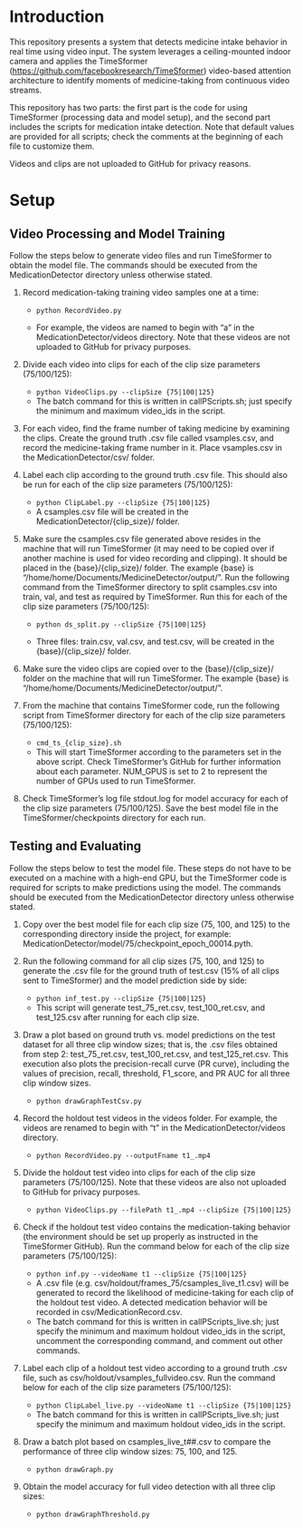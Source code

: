 # Introduction
This repository presents a system that detects medicine intake behavior in real time using video input. The system leverages a ceiling-mounted indoor camera and applies the TimeSformer (https://github.com/facebookresearch/TimeSformer) video-based attention architecture to identify moments of medicine-taking from continuous video streams.

This repository has two parts: the first part is the code for using TimeSformer (processing data and model setup), and the second part includes the scripts for medication intake detection. Note that default values are provided for all scripts; check the comments at the beginning of each file to customize them.

Videos and clips are not uploaded to GitHub for privacy reasons.

# Setup
## Video Processing and Model Training
Follow the steps below to generate video files and run TimeSformer to obtain the model file. The commands should be executed from the MedicationDetector directory unless otherwise stated.

1. Record medication-taking training video samples one at a time:
	
	* ```python RecordVideo.py```

	* For example, the videos are named to begin with “a” in the MedicationDetector/videos directory. Note that these videos are not uploaded to GitHub for privacy purposes.

2. Divide each video into clips for each of the clip size parameters (75/100/125):  
	
	* ```python VideoClips.py --clipSize {75|100|125}```
 	* The batch command for this is written in callPScripts.sh; just specify the minimum and maximum video_ids in the script.

3. For each video, find the frame number of taking medicine by examining the clips. Create the ground truth .csv file called vsamples.csv, and record the medicine-taking frame number in it. Place vsamples.csv in the MedicationDetector/csv/ folder.

4. Label each clip according to the ground truth .csv file. This should also be run for each of the clip size parameters (75/100/125):  
	
	* ```python ClipLabel.py --clipSize {75|100|125}```
	* A csamples.csv file will be created in the MedicationDetector/{clip_size}/ folder.

5. Make sure the csamples.csv file generated above resides in the machine that will run TimeSformer (it may need to be copied over if another machine is used for video recording and clipping). It should be placed in the {base}/{clip_size}/ folder. The example {base} is
“/home/home/Documents/MedicineDetector/output/”. Run the following command from the TimeSformer directory to split csamples.csv into train, val, and test as required by TimeSformer. Run this for each of the clip size parameters (75/100/125):  
	
	* ```python ds_split.py --clipSize {75|100|125}```
 
	* Three files: train.csv, val.csv, and test.csv, will be created in the {base}/{clip_size}/ folder.

6. Make sure the video clips are copied over to the {base}/{clip_size}/ folder on the machine that will run TimeSformer. The example {base} is
“/home/home/Documents/MedicineDetector/output/”.

7. From the machine that contains TimeSformer code, run the following script from TimeSformer directory for each of the clip size parameters (75/100/125):  
	
	* ```cmd_ts_{clip_size}.sh```
	* This will start TimeSformer according to the parameters set in the above script. Check TimeSformer’s GitHub for further information about each parameter. NUM_GPUS is set to 2 to represent the number of GPUs used to run TimeSformer.

8. Check TimeSformer’s log file stdout.log for model accuracy for each of the clip size parameters (75/100/125). Save the best model file in the TimeSformer/checkpoints directory for each run.

## Testing and Evaluating
Follow the steps below to test the model file. These steps do not have to be executed on a machine with a high-end GPU, but the TimeSformer code is required for scripts to make predictions using the model. The commands should be executed from the MedicationDetector directory unless otherwise stated.
1. Copy over the best model file for each clip size (75, 100, and 125) to the corresponding directory inside the project, for example: MedicationDetector/model/75/checkpoint_epoch_00014.pyth.

2. Run the following command for all clip sizes (75, 100, and 125) to generate the .csv file for the ground truth of test.csv (15% of all clips sent to TimeSformer) and the model prediction side by side:  
	
	* ```python inf_test.py --clipSize {75|100|125}```
	* This script will generate test_75_ret.csv, test_100_ret.csv, and test_125.csv after running for each clip size.

3. Draw a plot based on ground truth vs. model predictions on the test dataset for all three clip window sizes; that is, the .csv files obtained from step 2: test_75_ret.csv, test_100_ret.csv, and test_125_ret.csv. This execution also plots the precision-recall curve (PR curve), including the values of precision, recall, threshold, F1_score, and PR AUC for all three clip window sizes.  
	
	* ```python drawGraphTestCsv.py```
 
4. Record the holdout test videos in the videos folder. For example, the videos are renamed to begin with “t” in the MedicationDetector/videos directory.  
	
	* ```python RecordVideo.py --outputFname t1_.mp4```
 
5. Divide the holdout test video into clips for each of the clip size parameters (75/100/125). Note that these videos are also not uploaded to GitHub for privacy purposes.  
	
	* ```python VideoClips.py --filePath t1_.mp4 --clipSize {75|100|125}```
 
6. Check if the holdout test video contains the medication-taking behavior (the environment should be set up properly as instructed in the TimeSformer GitHub). Run the command below for each of the clip size parameters (75/100/125):  
	
	* ```python inf.py --videoName t1 --clipSize {75|100|125}```
	* A .csv file (e.g. csv/holdout/frames_75/csamples_live_t1.csv) will be generated to record the likelihood of medicine-taking for each clip of the holdout test video. A detected medication behavior will be recorded in csv/MedicationRecord.csv.
	* The batch command for this is written in callPScripts_live.sh; just specify the minimum and maximum holdout video_ids in the script, uncomment the corresponding command, and comment out other commands.

7. Label each clip of a holdout test video according to a ground truth .csv file, such as csv/holdout/vsamples_fullvideo.csv. Run the command below for each of the clip size parameters (75/100/125):  

	* ```python ClipLabel_live.py --videoName t1 --clipSize {75|100|125}```
	* The batch command for this is written in callPScripts_live.sh; just specify the minimum and maximum holdout video_ids in the script.

8. Draw a batch plot based on csamples_live_t##.csv to compare the performance of three clip window sizes: 75, 100, and 125.  
	
	* ```python drawGraph.py```
 
9. Obtain the model accuracy for full video detection with all three clip sizes:  
	
	* ```python drawGraphThreshold.py```
